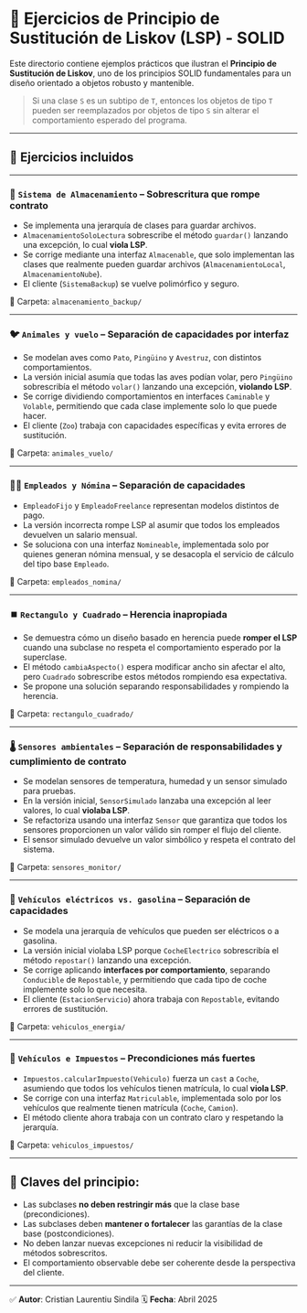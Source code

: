 # 🔁 Ejercicios de Principio de Sustitución de Liskov (LSP) - SOLID

Este directorio contiene ejemplos prácticos que ilustran el **Principio de Sustitución de Liskov**, uno de los principios SOLID fundamentales para un diseño orientado a objetos robusto y mantenible.

> Si una clase `S` es un subtipo de `T`, entonces los objetos de tipo `T` pueden ser reemplazados por objetos de tipo `S` sin alterar el comportamiento esperado del programa.

---

## 🧪 Ejercicios incluidos

---

### 💾 `Sistema de Almacenamiento` – Sobrescritura que rompe contrato
- Se implementa una jerarquía de clases para guardar archivos.
- `AlmacenamientoSoloLectura` sobrescribe el método `guardar()` lanzando una excepción, lo cual **viola LSP**.
- Se corrige mediante una interfaz `Almacenable`, que solo implementan las clases que realmente pueden guardar archivos (`AlmacenamientoLocal`, `AlmacenamientoNube`).
- El cliente (`SistemaBackup`) se vuelve polimórfico y seguro.

📁 Carpeta: `almacenamiento_backup/`

---

### 🐦 `Animales y vuelo` – Separación de capacidades por interfaz
- Se modelan aves como `Pato`, `Pingüino` y `Avestruz`, con distintos comportamientos.
- La versión inicial asumía que todas las aves podían volar, pero `Pingüino` sobrescribía el método `volar()` lanzando una excepción, **violando LSP**.
- Se corrige dividiendo comportamientos en interfaces `Caminable` y `Volable`, permitiendo que cada clase implemente solo lo que puede hacer.
- El cliente (`Zoo`) trabaja con capacidades específicas y evita errores de sustitución.

📁 Carpeta: `animales_vuelo/`

---

### 🙍‍♂️ `Empleados y Nómina` – Separación de capacidades
- `EmpleadoFijo` y `EmpleadoFreelance` representan modelos distintos de pago.
- La versión incorrecta rompe LSP al asumir que todos los empleados devuelven un salario mensual.
- Se soluciona con una interfaz `Nomineable`, implementada solo por quienes generan nómina mensual, y se desacopla el servicio de cálculo del tipo base `Empleado`.

📁 Carpeta: `empleados_nomina/`

---

### ⏹️ `Rectangulo y Cuadrado` – Herencia inapropiada
- Se demuestra cómo un diseño basado en herencia puede **romper el LSP** cuando una subclase no respeta el comportamiento esperado por la superclase.
- El método `cambiaAspecto()` espera modificar ancho sin afectar el alto, pero `Cuadrado` sobrescribe estos métodos rompiendo esa expectativa.
- Se propone una solución separando responsabilidades y rompiendo la herencia.

📁 Carpeta: `rectangulo_cuadrado/`

---

### 🌡️ `Sensores ambientales` – Separación de responsabilidades y cumplimiento de contrato
- Se modelan sensores de temperatura, humedad y un sensor simulado para pruebas.
- En la versión inicial, `SensorSimulado` lanzaba una excepción al leer valores, lo cual **violaba LSP**.
- Se refactoriza usando una interfaz `Sensor` que garantiza que todos los sensores proporcionen un valor válido sin romper el flujo del cliente.
- El sensor simulado devuelve un valor simbólico y respeta el contrato del sistema.

📁 Carpeta: `sensores_monitor/`

---

### 🔋 `Vehículos eléctricos vs. gasolina` – Separación de capacidades
- Se modela una jerarquía de vehículos que pueden ser eléctricos o a gasolina.
- La versión inicial violaba LSP porque `CocheElectrico` sobrescribía el método `repostar()` lanzando una excepción.
- Se corrige aplicando **interfaces por comportamiento**, separando `Conducible` de `Repostable`, y permitiendo que cada tipo de coche implemente solo lo que necesita.
- El cliente (`EstacionServicio`) ahora trabaja con `Repostable`, evitando errores de sustitución.

📁 Carpeta: `vehiculos_energia/`

---

### 🚗 `Vehículos e Impuestos` – Precondiciones más fuertes
- `Impuestos.calcularImpuesto(Vehiculo)` fuerza un `cast` a `Coche`, asumiendo que todos los vehículos tienen matrícula, lo cual **viola LSP**.
- Se corrige con una interfaz `Matriculable`, implementada solo por los vehículos que realmente tienen matrícula (`Coche`, `Camion`).
- El método cliente ahora trabaja con un contrato claro y respetando la jerarquía.

📁 Carpeta: `vehiculos_impuestos/`

---





## 🧠 Claves del principio:

- Las subclases **no deben restringir más** que la clase base (precondiciones).
- Las subclases deben **mantener o fortalecer** las garantías de la clase base (postcondiciones).
- No deben lanzar nuevas excepciones ni reducir la visibilidad de métodos sobrescritos.
- El comportamiento observable debe ser coherente desde la perspectiva del cliente.

---

✅ **Autor**: Cristian Laurentiu Sindila
🗓 **Fecha**: Abril 2025